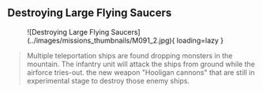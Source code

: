 ## Destroying Large Flying Saucers

<figure markdown>
  ![Destroying Large Flying Saucers](../images/missions_thumbnails/M091_2.jpg){ loading=lazy }
</figure>

> Multiple teleportation ships are found dropping monsters in the mountain.
> The infantry unit will attack the ships from ground while the airforce tries-out. the new weapon "Hooligan cannons" that are still in experimental stage to destroy those enemy ships.
